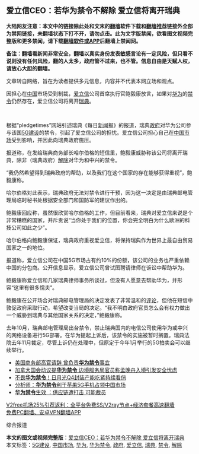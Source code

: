  <h2>爱立信CEO：若华为禁令不解除 爱立信将离开瑞典</h2> <p class="notice"><b>大陆网友注意：本文中的链接除此处和文末的<a href="https://github.com/bannedbook/fanqiang" >翻墙</a>软件下载和<a href="https://github.com/killgcd/justmysocks/blob/master/README.md">翻墙推荐</a>链接外全部为禁网链接，未翻墙状态下打不开，请勿点击。此为文字版禁闻，欲看图文视频完整版和更多禁闻，请下载<a href="https://github.com/bannedbook/fanqiang">翻墙软件或APP</a>后翻墙上禁闻网。</p><p>备注：翻墙看新闻非常安全，翻墙以真实身份发表敏感言论有一定风险，但只看不说则没有任何风险，翻的人太多，政府管不过来，也不管。信息自由是天赋人权，请放心大胆的翻墙。</b></p>  <div class="entry"> <p>文章转自网络，旨在为读者提供多元信息，内容并不代表本网立场和观点。</p> <p>因担心在<span class='wp_keywordlink_affiliate'><a href="https://www.bannedbook.org/" title="中国" target="_blank">中国</a></span>市场受到制裁，<a href="https://www.bannedbook.org/bnews/tag/%E7%88%B1%E7%AB%8B%E4%BF%A1/" class="st_tag internal_tag" rel="tag" title="标签 爱立信 下的日志">爱立信</a>公司首席执行官鲍毅康放言，如果对<a href="https://www.bannedbook.org/bnews/tag/%e5%8d%8e%e4%b8%ba/" class="st_tag internal_tag" rel="tag" title="标签 华为 下的日志">华为</a>的<a href="https://www.bannedbook.org/bnews/tag/%E7%A6%81%E4%BB%A4/" class="st_tag internal_tag" rel="tag" title="标签 禁令 下的日志">禁令</a>仍然存在，爱立信公司将离开<a href="https://www.bannedbook.org/bnews/tag/%e7%91%9e%e5%85%b8/" class="st_tag internal_tag" rel="tag" title="标签 瑞典 下的日志">瑞典</a>。</p> <p>      <br>                   </p> <p>根据“pledgetimes”网站引述瑞典《每日<span class='wp_keywordlink_affiliate'><a href="https://www.bannedbook.org/" title="新闻">新闻</a></span>报》的报道，瑞典<a href="https://www.bannedbook.org/bnews/tag/%e6%94%bf%e5%ba%9c/" class="st_tag internal_tag" rel="tag" title="标签 政府 下的日志">政府</a>对华为公司参与该国<a href="https://www.bannedbook.org/bnews/tag/5g%e5%bb%ba%e8%ae%be/" class="st_tag internal_tag" rel="tag" title="标签 5G建设 下的日志">5G建设</a>的禁令，引起了爱立信公司的担忧。爱立信公司担心自己在<a href="https://www.bannedbook.org/bnews/tag/%E4%B8%AD%E5%9B%BD%E5%B8%82%E5%9C%BA/" class="st_tag internal_tag" rel="tag" title="标签 中国市场 下的日志">中国市场</a>受到影响，并因此向瑞典政府施压。</p>  <p>报道称，在发给瑞典商务部长哈尔伯格的短信里，鲍毅康威胁称该公司将离开瑞典，除非（瑞典政府）<a href="https://www.bannedbook.org/bnews/tag/%E8%A7%A3%E9%99%A4/" class="st_tag internal_tag" rel="tag" title="标签 解除 下的日志">解除</a>对华为和中兴的禁令。</p> <p>“我仍然希望得到瑞典政府的帮助，以及我们在这个国家的存在能够获得重视”，鲍毅康称。</p> <p>哈尔伯格对此表示，瑞典政府无法对禁令进行干预，因为这一决定是由瑞典邮电管理局临时秘书处根据安全部门和国防军的建议作出的。</p> <p>鲍毅康回应称，虽然很欣赏哈尔伯格的工作，但目前看来，瑞典对爱立信来说是个非常糟糕的国家，并斥责说“当你处于我们的位置，你会完全明白为什么欧洲的科技公司如此之少”。</p>  <p>哈尔伯格向鲍毅康保证，瑞典政府重视爱立信，将保持瑞典作为世界上最自由贸易国家之一的地位。</p> <p>报道称，爱立信公司在中国5G市场占有约10%的份额，该公司的业务也严重依赖中国的分包商。公开信息显示，爱立信公司曾试图聘请律师在诉讼中帮助华为。</p> <p>鲍毅康称爱立信和几家瑞典律师事务所谈过，但没有人愿意去帮助华为，并形容“这里有很多懦夫”。</p> <p>鲍毅康在公开场合对瑞典邮电管理局的决定发表了非常温和的<span class='wp_keywordlink_affiliate'><a href="https://www.bannedbook.org/bnews/comments/" title="新闻评论" target="_blank">评论</a></span>，但他在短信中敦促政府采取行动，希望改变当局的决定。“我不明白政府官员怎么会有权力做出一个威胁到瑞典与其他国家关系的决定，”鲍毅康称。</p>  <p>去年10月，瑞典邮电管理局出台禁令，禁止瑞典国内的电信公司使用华为或中兴的网络设备进行5G部署。在华为提起上诉后，该禁令的实施被暂时搁置。瑞典法院去年11月裁定，尽管上诉仍在处理中，但原定于今年1月举行的5G拍卖会可以继续举行。</p> <ul class='op-related-articles' title='相关阅读'> <li><a href='https://www.bannedbook.org/bnews/cnnews/20201120/1433746.html' target='_blank'>美国商务部高官请辞 曾负责<b>华为禁令</b>事宜</a></li> <li><a href='https://www.bannedbook.org/bnews/headline/20201119/1433224.html' target='_blank'>加拿大国会动议提<b>华为禁令</b> 边境服务局官员称孟晚舟入境引发安全忧虑</a></li> <li><a href='https://www.bannedbook.org/bnews/taiwannews/20201031/1423302.html' target='_blank'>不畏<b>华为禁令</b>！日月光Q4封装产能吃紧持续看俏</a></li> <li><a href='https://www.bannedbook.org/bnews/comments/20201002/1407106.html' target='_blank'>分析师：<b>华为禁令</b>利于苹果5G手机占领中国市场</a></li> <li><a href='https://www.bannedbook.org/bnews/headline/20200924/1401916.html' target='_blank'><b>华为禁令</b>生效 ：供应链遭打击 可能裁员</a></li> </ul> <p class="texttj"> <a href="https://www.bannedbook.org/forum23/topic22702.html" target="_blank">V2free机场25%引荐返利：全平台免费SS/V2ray节点+经济套餐高速翻墙</a><br/> <a href="https://github.com/bannedbook/fanqiang/wiki/%E7%A6%81%E9%97%BB%E7%BD%91%E5%AE%89%E5%8D%93%E7%BF%BB%E5%A2%99%E6%96%B0%E9%97%BBAPP" target="_blank">免费PC翻墙、安卓VPN翻墙APP</a></p><p>综合报道</p><a name='sharetosocial'></a>       <div><b>本文的图文或视频完整版</b>：<a href='https://www.bannedbook.org/bnews/baitai/20210102/1459788.html'>爱立信CEO：若华为禁令不解除 爱立信将离开瑞典</a></div>  </div><!--END ENTRY--> <div class="postfooter"> <div>本文标签：<a href="https://www.bannedbook.org/bnews/tag/5g%e5%bb%ba%e8%ae%be/" rel="tag">5G建设</a>, <a href="https://www.bannedbook.org/bnews/tag/%E4%B8%AD%E5%9B%BD%E5%B8%82%E5%9C%BA/" rel="tag">中国市场</a>, <a href="https://www.bannedbook.org/bnews/tag/%e5%8d%8e%e4%b8%ba/" rel="tag">华为</a>, <a href="https://www.bannedbook.org/bnews/tag/%E5%8D%8E%E4%B8%BA%E7%A6%81%E4%BB%A4/" rel="tag">华为禁令</a>, <a href="https://www.bannedbook.org/bnews/tag/%e6%94%bf%e5%ba%9c/" rel="tag">政府</a>, <a href="https://www.bannedbook.org/bnews/tag/%E7%88%B1%E7%AB%8B%E4%BF%A1/" rel="tag">爱立信</a>, <a href="https://www.bannedbook.org/bnews/tag/%e7%91%9e%e5%85%b8/" rel="tag">瑞典</a>, <a href="https://www.bannedbook.org/bnews/tag/%E7%A6%81%E4%BB%A4/" rel="tag">禁令</a>, <a href="https://www.bannedbook.org/bnews/tag/%E8%A7%A3%E9%99%A4/" rel="tag">解除</a></div>  </div><!--END POSTFOOTER--> 